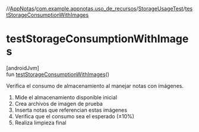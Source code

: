 //[AppNotas](../../../index.md)/[com.example.appnotas.uso_de_recursos](../index.md)/[StorageUsageTest](index.md)/[testStorageConsumptionWithImages](test-storage-consumption-with-images.md)

# testStorageConsumptionWithImages

[androidJvm]\
fun [testStorageConsumptionWithImages](test-storage-consumption-with-images.md)()

Verifica el consumo de almacenamiento al manejar notas con imágenes.

1. 
   Mide el almacenamiento disponible inicial
2. 
   Crea archivos de imagen de prueba
3. 
   Inserta notas que referencian estas imágenes
4. 
   Verifica que el consumo sea el esperado (±10%)
5. 
   Realiza limpieza final
